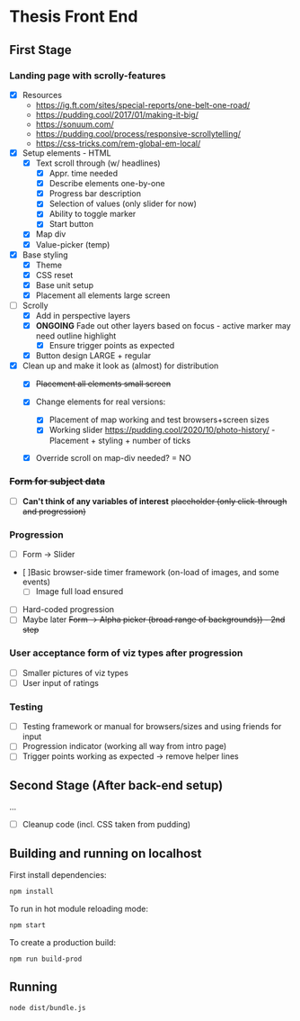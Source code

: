 # Thesis Front End

## First Stage

### Landing page with scrolly-features
- [x] Resources
    - https://ig.ft.com/sites/special-reports/one-belt-one-road/
    - https://pudding.cool/2017/01/making-it-big/
    - https://sonuum.com/
    - https://pudding.cool/process/responsive-scrollytelling/
    - https://css-tricks.com/rem-global-em-local/
- [x] Setup elements - HTML
    - [x] Text scroll through (w/ headlines)
        - [x] Appr. time needed
        - [x] Describe elements one-by-one
        - [x] Progress bar description
        - [x] Selection of values (only slider for now)
        - [x] Ability to toggle marker
        - [x] Start button
    - [x] Map div
    - [x] Value-picker (temp)
- [x] Base styling
    - [x] Theme
    - [x] CSS reset
    - [x] Base unit setup
    - [x] Placement all elements large screen
- [ ] Scrolly
    - [x] Add in perspective layers
    - [x] **ONGOING** Fade out other layers based on focus - active marker may need outline highlight
        - [x] Ensure trigger points as expected
    - [x] Button design LARGE + regular
- [x] Clean up and make it look as (almost) for distribution
    - [x] <strike>Placement all elements small screen</strike>
    - [x] Change elements for real versions:
        - [x] Placement of map working and test browsers+screen sizes
        - [x] Working slider https://pudding.cool/2020/10/photo-history/ - Placement + styling + number of ticks
    - [x] Override scroll on map-div needed? = NO


### <strike>Form for subject data</strike>
- [ ] **Can't think of any variables of interest** <strike>placeholder (only click-through and progression)</strike>

### Progression 
- [ ] Form -> Slider
- [ ]Basic browser-side timer framework (on-load of images, and some events)
    - [ ] Image full load ensured
- [ ] Hard-coded progression
- [ ] Maybe later <strike>Form -> Alpha picker (broad range of backgrounds)) - 2nd step</strike>

### User acceptance form of viz types after progression
- [ ] Smaller pictures of viz types
- [ ] User input of ratings 

### Testing
- [ ] Testing framework or manual for browsers/sizes and using friends for input
- [ ] Progression indicator (working all way from intro page)
- [ ] Trigger points working as expected -> remove helper lines

## Second Stage (After back-end setup)
...
- [ ] Cleanup code (incl. CSS taken from pudding)

## Building and running on localhost

First install dependencies:

```sh
npm install
```

To run in hot module reloading mode:

```sh
npm start
```

To create a production build:

```sh
npm run build-prod
```

## Running

```sh
node dist/bundle.js
```



